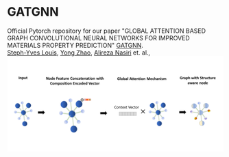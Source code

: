 # GATGNN
Official Pytorch repository for our paper "GLOBAL ATTENTION BASED GRAPH CONVOLUTIONAL NEURAL NETWORKS FOR IMPROVED MATERIALS PROPERTY PREDICTION" [GATGNN](https://arxiv.org/pdf/2003.13379.pdf).<br />
[Steph-Yves Louis](http://mleg.cse.sc.edu/people.html), [Yong Zhao](http://mleg.cse.sc.edu/people.html), [Alireza Nasiri](http://mleg.cse.sc.edu/people.html) et. al., 
![](front-pic.png)

